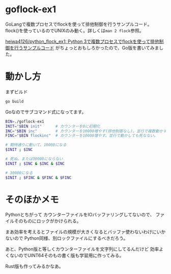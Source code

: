 # goflock-ex1

GoLangで複数プロセスでflockを使って排他制御を行うサンプルコード。
flock()を使っているのでUNIXのみ動く。詳しくは`man 2 flock`参照。

[heiwa4126/python_flock_ex1: Python 3で複数プロセスでflockを使って排他制御を行うサンプルコード](https://github.com/heiwa4126/python_flock_ex1)
がちょっとおもしろかったので、Go版を書いてみました。


# 動かし方

まずビルド
```sh
go build
```

Goなのでサブコマンド式になってます。

```sh
BIN=./goflock-ex1
INIT="$BIN init"      # カウンターを0に初期化
INC="$BIN inc"        # カウンターを10000増やす(排他制御なし)。並行で複数動かすと死ぬ。
FINC="$BIN flockinc"  # カウンターを10000増やす。並行で動かしても死なない。

# 期待通りに動いて、10000になる
$INIT ; $INC

# 死ぬ。または30000にならない
$INIT ; $INC & $INC & $INC

# 30000になる
$INIT ; $FINC & $FINC & $FINC
```


# そのほかメモ

Pythonとちがって
カウンターファイルをIOバッファリングしてないので、
ファイルそのものにロックがかけられる。

まあ効率を考えるとファイルの規模が大きくなるとバッファ使わないわけにいかないので
Python同様、別ロックファイルにするべきだろう。

あと、Python版と等しくカウンターファイルを文字列にしてるんだけど
効率よくないのでUINT64そのもの書く版も学習用に作ってみる。

Rust版も作ってみるかなあ。

